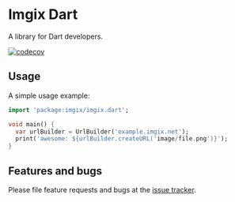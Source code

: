 # Imgix Dart
A library for Dart developers.

[![codecov](https://codecov.io/gh/amondnet/imgix.dart/branch/master/graph/badge.svg)](https://codecov.io/gh/amondnet/imgix.dart)

## Usage

A simple usage example:

```dart
import 'package:imgix/imgix.dart';

void main() {
  var urlBuilder = UrlBuilder('example.imgix.net');
  print('awesome: ${urlBuilder.createURL('image/file.png')}');
}
```

## Features and bugs

Please file feature requests and bugs at the [issue tracker][tracker].

[tracker]: https://github.com/amondnet/imgix.dart/issues

